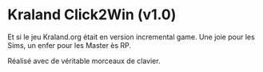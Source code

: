 Kraland Click2Win (v1.0)
==========================

Et si le jeu Kraland.org était en version incremental game.
Une joie pour les Sims, un enfer pour les Master ès RP.

Réalisé avec de véritable morceaux de clavier.